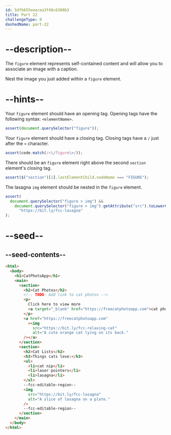 ```yaml
---
id: 5dfb655eeacea3f48c6300b3
title: Part 22
challengeType: 0
dashedName: part-22
---
```


# --description--

The `figure` element represents self-contained content and will allow you to associate an image with a caption.

Nest the image you just added within a `figure` element.

# --hints--

Your `figure` element should have an opening tag. Opening tags have the following syntax: `<elementName>`.

```js
assert(document.querySelector("figure"));
```

Your `figure` element should have a closing tag. Closing tags have a `/` just after the `<` character.

```js
assert(code.match(/<\/figure\>/));
```

There should be an `figure` element right above the second `section` element's closing tag.

```js
assert($("section")[1].lastElementChild.nodeName === "FIGURE");
```

The lasagna `img` element should be nested in the `figure` element.

```js
assert(
  document.querySelector("figure > img") &&
    document.querySelector("figure > img").getAttribute("src").toLowerCase() ===
      "https://bit.ly/fcc-lasagna"
);
```

# --seed--

## --seed-contents--

```html
<html>
  <body>
    <h1>CatPhotoApp</h1>
    <main>
      <section>
        <h2>Cat Photos</h2>
        <!-- TODO: Add link to cat photos -->
        <p>
          Click here to view more
          <a target="_blank" href="https://freecatphotoapp.com">cat photos</a>.
        </p>
        <a href="https://freecatphotoapp.com"
          ><img
            src="https://bit.ly/fcc-relaxing-cat"
            alt="A cute orange cat lying on its back."
        /></a>
      </section>
      <section>
        <h2>Cat Lists</h2>
        <h3>Things cats love:</h3>
        <ul>
          <li>cat nip</li>
          <li>laser pointers</li>
          <li>lasagna</li>
        </ul>
        --fcc-editable-region--
        <img
          src="https://bit.ly/fcc-lasagna"
          alt="A slice of lasagna on a plate."
        />
        --fcc-editable-region--
      </section>
    </main>
  </body>
</html>
```
